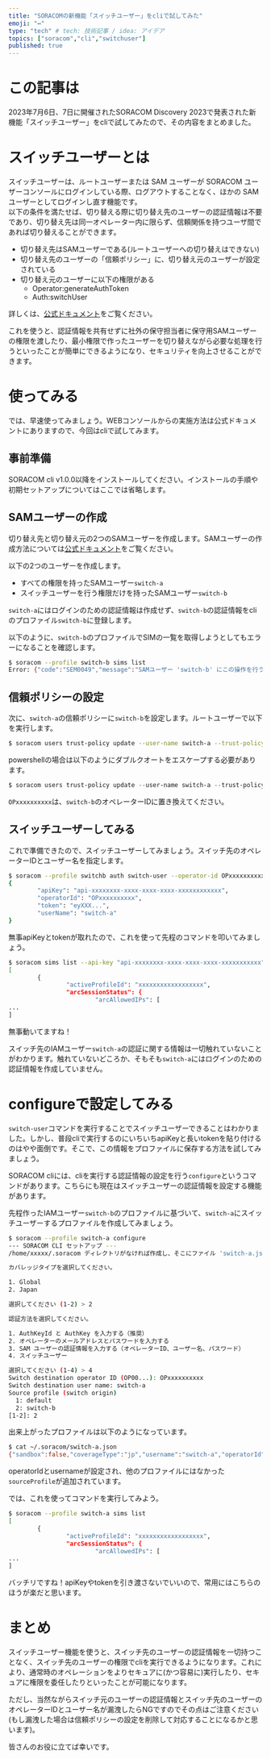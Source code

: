 ```yaml
---
title: "SORACOMの新機能「スイッチユーザー」をcliで試してみた"
emoji: "↔"
type: "tech" # tech: 技術記事 / idea: アイデア
topics: ["soracom","cli","switchuser"]
published: true
---
```

# この記事は

2023年7月6日、7日に開催されたSORACOM Discovery 2023で発表された新機能「スイッチユーザー」をcliで試してみたので、その内容をまとめました。

# スイッチユーザーとは

スイッチユーザーは、ルートユーザーまたは SAM ユーザーが SORACOM ユーザーコンソールにログインしている際、ログアウトすることなく、ほかの SAM ユーザーとしてログインし直す機能です。  
以下の条件を満たせば、切り替える際に切り替え先のユーザーの認証情報は不要であり、切り替え先は同一オペレーター内に限らず、信頼関係を持つユーザ間であれば切り替えることができます。

- 切り替え先はSAMユーザーである(ルートユーザーへの切り替えはできない)
- 切り替え先のユーザーの「信頼ポリシー」に、切り替え元のユーザーが設定されている
- 切り替え元のユーザーに以下の権限がある
  - Operator:generateAuthToken
  - Auth:switchUser

詳しくは、[公式ドキュメント](https://users.soracom.io/ja-jp/docs/switch-user/switch-user/)をご覧ください。

これを使うと、認証情報を共有せずに社外の保守担当者に保守用SAMユーザーの権限を渡したり、最小権限で作ったユーザーを切り替えながら必要な処理を行うといったことが簡単にできるようになり、セキュリティを向上させることができます。

# 使ってみる

では、早速使ってみましょう。WEBコンソールからの実施方法は公式ドキュメントにありますので、今回はcliで試してみます。

## 事前準備

SORACOM cli v1.0.0以降をインストールしてください。インストールの手順や初期セットアップについてはここでは省略します。

## SAMユーザーの作成

切り替え先と切り替え元の2つのSAMユーザーを作成します。SAMユーザーの作成方法については[公式ドキュメント](https://users.soracom.io/ja-jp/docs/sam/create-sam-user/)をご覧ください。  

以下の2つのユーザーを作成します。

- すべての権限を持ったSAMユーザー`switch-a`
- スイッチユーザーを行う権限だけを持ったSAMユーザー`switch-b`

`switch-a`にはログインのための認証情報は作成せず、`switch-b`の認証情報をcliのプロファイル`switch-b`に登録します。

以下のように、`switch-b`のプロファイルでSIMの一覧を取得しようとしてもエラーになることを確認します。

```bash
$ soracom --profile switch-b sims list
Error: {"code":"SEM0049","message":"SAMユーザー 'switch-b' にこの操作を行うための権限 'Sim:listSims' が許可されていません。SAMユーザーの権限設定については管理者にお問い合わせください。なお、SAMユーザーは管理者が適切な権限を設定したあとで再度ログインしなおす必要があります。"}
```

## 信頼ポリシーの設定

次に、`switch-a`の信頼ポリシーに`switch-b`を設定します。ルートユーザーで以下を実行します。

```bash
$ soracom users trust-policy update --user-name switch-a --trust-policy '{"statements": [{"effect": "allow","principal": {"soracom": ["srn:soracom:OPxxxxxxxxxx::User:switch-b"]}}]}'
```

powershellの場合は以下のようにダブルクオートをエスケープする必要があります。

```powershell
$ soracom users trust-policy update --user-name switch-a --trust-policy '{\"statements\": [{\"effect\": \"allow\",\"principal\": {\"soracom\": [\"srn:soracom:OPxxxxxxxxxx::User:switch-b\"]}}]}'
```

`OPxxxxxxxxxx`は、`switch-b`のオペレーターIDに置き換えてください。

## スイッチユーザーしてみる

これで準備できたので、スイッチユーザーしてみましょう。スイッチ先のオペレーターIDとユーザー名を指定します。

```bash
$ soracom --profile switchb auth switch-user --operator-id OPxxxxxxxxxx --user-name switch-a
{
        "apiKey": "api-xxxxxxxx-xxxx-xxxx-xxxx-xxxxxxxxxxxx",
        "operatorId": "OPxxxxxxxxxx",
        "token": "eyXXX...",
        "userName": "switch-a"
}
```

無事apiKeyとtokenが取れたので、これを使って先程のコマンドを叩いてみましょう。

```bash
$ soracom sims list --api-key "api-xxxxxxxx-xxxx-xxxx-xxxx-xxxxxxxxxxx" --api-token "eyXX..."
[
        {
                "activeProfileId": "xxxxxxxxxxxxxxxxxx",
                "arcSessionStatus": {
                        "arcAllowedIPs": [
...
]
```

無事動いてますね！

スイッチ先のIAMユーザー`switch-a`の認証に関する情報は一切触れていないことがわかります。触れていないどころか、そもそも`switch-a`にはログインのための認証情報を作成していません。

# configureで設定してみる

`switch-user`コマンドを実行することでスイッチユーザーできることはわかりました。しかし、普段cliで実行するのにいちいちapiKeyと長いtokenを貼り付けるのはやや面倒です。そこで、この情報をプロファイルに保存する方法を試してみましょう。

SORACOM cliには、cliを実行する認証情報の設定を行う`configure`というコマンドがあります。こちらにも現在はスイッチユーザーの認証情報を設定する機能があります。

先程作ったIAMユーザー`switch-b`のプロファイルに基づいて、`switch-a`にスイッチユーザーするプロファイルを作成してみましょう。

```bash
$ soracom --profile switch-a configure
--- SORACOM CLI セットアップ ---
/home/xxxxx/.soracom ディレクトリがなければ作成し、そこにファイル 'switch-a.json' を作成します。

カバレッジタイプを選択してください。

1. Global
2. Japan

選択してください (1-2) > 2

認証方法を選択してください。

1. AuthKeyId と AuthKey を入力する（推奨）
2. オペレーターのメールアドレスとパスワードを入力する
3. SAM ユーザーの認証情報を入力する（オペレーターID、ユーザー名、パスワード）
4. スイッチユーザー

選択してください (1-4) > 4
Switch destination operator ID (OP00...): OPxxxxxxxxxx
Switch destination user name: switch-a
Source profile (switch origin)
  1: default
  2: switch-b
[1-2]: 2
```

出来上がったプロファイルは以下のようになっています。

```bash
$ cat ~/.soracom/switch-a.json
{"sandbox":false,"coverageType":"jp","username":"switch-a","operatorId":"OPxxxxxxxxxx","registerPaymentMethod":false,"sourceProfile":"switch-b"}
```

operatorIdとusernameが設定され、他のプロファイルにはなかった`sourceProfile`が追加されています。

では、これを使ってコマンドを実行してみよう。

```bash
$ soracom --profile switch-a sims list
[
        {
                "activeProfileId": "xxxxxxxxxxxxxxxxxx",
                "arcSessionStatus": {
                        "arcAllowedIPs": [
...
]
```

バッチリですね！apiKeyやtokenを引き渡さないでいいので、常用にはこちらのほうが楽だと思います。

# まとめ

スイッチユーザー機能を使うと、スイッチ先のユーザーの認証情報を一切持つことなく、スイッチ先のユーザーの権限でcliを実行できるようになります。これにより、通常時のオペレーションをよりセキュアに(かつ容易に)実行したり、セキュアに権限を委任したりといったことが可能になります。

ただし、当然ながらスイッチ元のユーザーの認証情報とスイッチ先のユーザーのオペレーターIDとユーザー名が漏洩したらNGですのでその点はご注意ください(もし漏洩した場合は信頼ポリシーの設定を削除して対応することになるかと思います)。

皆さんのお役に立てば幸いです。

